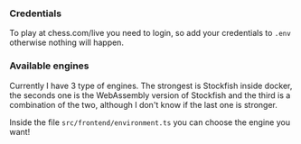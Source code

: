 ### Credentials
To play at chess.com/live you need to login, so add your credentials to `.env` otherwise nothing
will happen.

### Available engines
Currently I have 3 type of engines. The strongest is Stockfish inside docker, the seconds one
is the WebAssembly version of Stockfish and the third is a combination of the two, although I
don't know if the last one is stronger.

Inside the file `src/frontend/environment.ts` you can choose the engine you want!